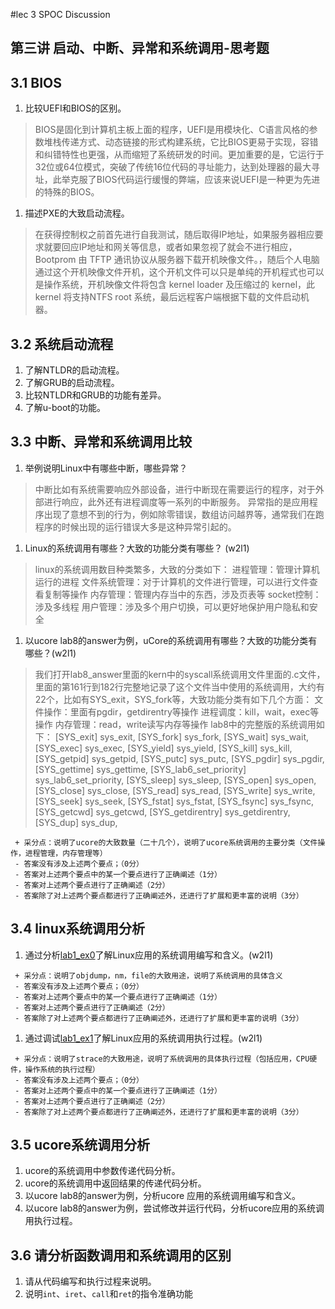 #lec 3 SPOC Discussion

## 第三讲 启动、中断、异常和系统调用-思考题

## 3.1 BIOS
 1. 比较UEFI和BIOS的区别。
 > BIOS是固化到计算机主板上面的程序，UEFI是用模块化、C语言风格的参数堆栈传递方式、动态链接的形式构建系统，它比BIOS更易于实现，容错和纠错特性也更强，从而缩短了系统研发的时间。更加重要的是，它运行于32位或64位模式，突破了传统16位代码的寻址能力，达到处理器的最大寻址，此举克服了BIOS代码运行缓慢的弊端，应该来说UEFI是一种更为先进的特殊的BIOS。

 1. 描述PXE的大致启动流程。
> 在获得控制权之前首先进行自我测试，随后取得IP地址，如果服务器相应要求就要回应IP地址和网关等信息，或者如果忽视了就会不进行相应，Bootprom 由 TFTP 通讯协议从服务器下载开机映像文件。，随后个人电脑通过这个开机映像文件开机，这个开机文件可以只是单纯的开机程式也可以是操作系统，开机映像文件将包含 kernel loader 及压缩过的 kernel，此 kernel 将支持NTFS root
系统，最后远程客户端根据下载的文件启动机器。

## 3.2 系统启动流程
 1. 了解NTLDR的启动流程。
 1. 了解GRUB的启动流程。
 1. 比较NTLDR和GRUB的功能有差异。
 1. 了解u-boot的功能。

## 3.3 中断、异常和系统调用比较
 1. 举例说明Linux中有哪些中断，哪些异常？
> 中断比如有系统需要响应外部设备，进行中断现在需要运行的程序，对于外部进行响应，此外还有进程调度等一系列的中断服务。
异常指的是应用程序出现了意想不到的行为，例如除零错误，数组访问越界等，通常我们在跑程序的时候出现的运行错误大多是这种异常引起的。
 1. Linux的系统调用有哪些？大致的功能分类有哪些？  (w2l1)
> linux的系统调用数目种类繁多，大致的分类如下：
进程管理：管理计算机运行的进程
文件系统管理：对于计算机的文件进行管理，可以进行文件查看复制等操作
内存管理：管理内存当中的东西，涉及页表等
socket控制：涉及多线程
用户管理：涉及多个用户切换，可以更好地保护用户隐私和安全

 
 1. 以ucore lab8的answer为例，uCore的系统调用有哪些？大致的功能分类有哪些？(w2l1)
> 我们打开lab8_answer里面的kern中的syscall系统调用文件里面的.c文件，里面的第161行到182行完整地记录了这个文件当中使用的系统调用，大约有22个，比如有SYS_exit，SYS_fork等，大致功能分类有如下几个方面：
文件操作：里面有pgdir，getdirentry等操作
进程调度：kill，wait，exec等操作
内存管理：read，write读写内存等操作
lab8中的完整版的系统调用如下：
[SYS_exit]              sys_exit,
    [SYS_fork]              sys_fork,
    [SYS_wait]              sys_wait,
    [SYS_exec]              sys_exec,
    [SYS_yield]             sys_yield,
    [SYS_kill]              sys_kill,
    [SYS_getpid]            sys_getpid,
    [SYS_putc]              sys_putc,
    [SYS_pgdir]             sys_pgdir,
    [SYS_gettime]           sys_gettime,
    [SYS_lab6_set_priority] sys_lab6_set_priority,
    [SYS_sleep]             sys_sleep,
    [SYS_open]              sys_open,
    [SYS_close]             sys_close,
    [SYS_read]              sys_read,
    [SYS_write]             sys_write,
    [SYS_seek]              sys_seek,
    [SYS_fstat]             sys_fstat,
    [SYS_fsync]             sys_fsync,
    [SYS_getcwd]            sys_getcwd,
    [SYS_getdirentry]       sys_getdirentry,
    [SYS_dup]               sys_dup,
 ```
  + 采分点：说明了ucore的大致数量（二十几个），说明了ucore系统调用的主要分类（文件操作，进程管理，内存管理等）
  - 答案没有涉及上述两个要点；（0分）
  - 答案对上述两个要点中的某一个要点进行了正确阐述（1分）
  - 答案对上述两个要点进行了正确阐述（2分）
  - 答案除了对上述两个要点都进行了正确阐述外，还进行了扩展和更丰富的说明（3分）
 ```
 
## 3.4 linux系统调用分析
 1. 通过分析[lab1_ex0](https://github.com/chyyuu/ucore_lab/blob/master/related_info/lab1/lab1-ex0.md)了解Linux应用的系统调用编写和含义。(w2l1)
 

 ```
  + 采分点：说明了objdump，nm，file的大致用途，说明了系统调用的具体含义
  - 答案没有涉及上述两个要点；（0分）
  - 答案对上述两个要点中的某一个要点进行了正确阐述（1分）
  - 答案对上述两个要点进行了正确阐述（2分）
  - 答案除了对上述两个要点都进行了正确阐述外，还进行了扩展和更丰富的说明（3分）
 
 ```
 
 1. 通过调试[lab1_ex1](https://github.com/chyyuu/ucore_lab/blob/master/related_info/lab1/lab1-ex1.md)了解Linux应用的系统调用执行过程。(w2l1)
 
 ```
  + 采分点：说明了strace的大致用途，说明了系统调用的具体执行过程（包括应用，CPU硬件，操作系统的执行过程）
  - 答案没有涉及上述两个要点；（0分）
  - 答案对上述两个要点中的某一个要点进行了正确阐述（1分）
  - 答案对上述两个要点进行了正确阐述（2分）
  - 答案除了对上述两个要点都进行了正确阐述外，还进行了扩展和更丰富的说明（3分）
 ```
 
## 3.5 ucore系统调用分析
 1. ucore的系统调用中参数传递代码分析。
 1. ucore的系统调用中返回结果的传递代码分析。
 1. 以ucore lab8的answer为例，分析ucore 应用的系统调用编写和含义。
 1. 以ucore lab8的answer为例，尝试修改并运行代码，分析ucore应用的系统调用执行过程。
 
## 3.6 请分析函数调用和系统调用的区别
 1. 请从代码编写和执行过程来说明。
   1. 说明`int`、`iret`、`call`和`ret`的指令准确功能
 

